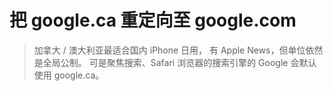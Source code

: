 # 把 google.ca 重定向至 google.com
> 加拿大 / 澳大利亚最适合国内 iPhone 日用，
> 有 Apple News，但单位依然是全局公制。
> 可是聚焦搜索、Safari 浏览器的搜索引擎的 Google 会默认使用 google.ca。
